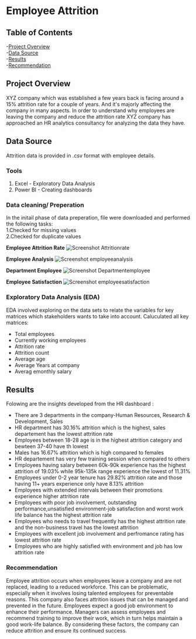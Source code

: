 # Employee Attrition  
## Table of Contents 
 -[Project Overview](#project-overview)  
 -[Data Source](#data-source)  
 -[Results](#results)  
 -[Recommendation](#recommendation)

## Project Overview  
XYZ company which was established a few years back is facing around a 15% attrition rate for a couple of years. And it's majorly affecting the company in many aspects. In order to understand why employees are leaving the company and reduce the attrition rate XYZ company has approached an HR analytics consultancy for analyzing the data they have.  
## Data Source  
Attrition data is provided in .csv format with employee details.  
### Tools  
 1. Excel - Exploratory Data Analysis
 2. Power BI - Creating dashboards
### Data cleaning/ Preperation  
In the initail phase of data preperation, file were downloaded and performed the following tasks:  
 1.Checked for missing values  
 2.Checked for duplicate values  
 
**Employee Attrition Rate** 
![Screenshot Attritionrate](https://github.com/user-attachments/assets/9fb8c2d5-1a63-41d6-87c4-56c2a6880c5d)  

 **Employee Analysis**
![Screenshot employeeanalysis](https://github.com/user-attachments/assets/9d14ecac-c244-44cb-8a1f-1823a936f8d7)  

**Department Employee** 
![Screenshot Departmentemployee](https://github.com/user-attachments/assets/d6e8c679-5df1-41b7-b8b7-ce7c255f4ed3)  

**Employee Satisfaction**
![Screenshot employeesatisfaction](https://github.com/user-attachments/assets/eb73ae85-6261-4ff0-ab10-bc334fc6074f)

### Exploratory Data Analysis (EDA)  
EDA involved exploring on the data sets to relate the variables for key matrices which stakeholders wants to take into account. Caluculated all key matrices:  
 - Total employees
 - Currently working employees
 - Attrition rate
 - Attrition count
 - Average age
 - Average Years at company
 - Averag emonthly salary
## Results  
Folowing are the insights developed from the HR dashboard :
- There are 3 departments in the company-Human Resources, Research & Development, Sales
- HR department has 30.16% attrition which is the highest, sales departement has the lowest attrition rate
- Employees between 18-28 age is in the highest attrition category and bewteen 37-40 have th lowest
- Males has 16.67% attrition which is high compared to females
- HR departement has very few training session when compared to others
- Employees having salary between 60k-90k experience has the highest attrition of 19.03% while 95k-135k range experience the lowest of 11.31%
- Employees under 0-2 year tenure has 29.82% attrition rate and those having 11+ years experience only have 8.13% attrition
- Employees with extended intervals between their promotions experience higher attrition rate
- Employees with poor job involvement, outstanding performance,unsatisfied environment-job satisfaction and worst work life balance has the highest attrition rate
- Employees who needs to travel frequently  has the highest attrition rate and the non-business travel has the lowest attrition
- Employees with excellent job involvement and perfromance rating has lowest attrition rate
- Employees who are highly satisfied with environment and job has low attrition rate
### Recommendation 
Employee attrition occurs when employees leave a company and are not replaced, leading to a reduced workforce. This can be problematic, especially when it involves losing talented employees for preventable reasons. This company also faces attrition issues that can be managed and prevented in the future. Employees expect a good job environment to enhance their performance. Managers can assess employees and recommend training to improve their work, which in turn helps maintain a good work-life balance. By considering these factors, the company can reduce attrition and ensure its continued success.







